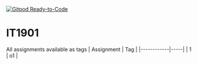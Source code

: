 [![Gitpod Ready-to-Code](https://img.shields.io/badge/Gitpod-Ready--to--Code-blue?logo=gitpod)](https://gitpod.idi.ntnu.no/#https://gitlab.stud.idi.ntnu.no/it1901/students-2020/eiritan.git)

# IT1901

All assignments available as tags
| Assignment | Tag |
|------------|-----|
| 1          | o1  |